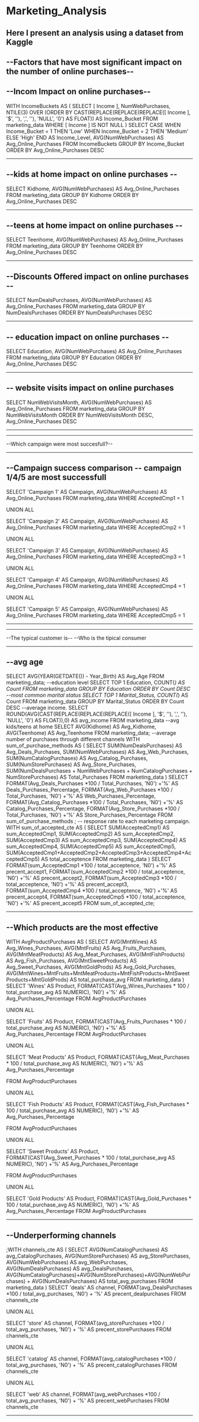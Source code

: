 # Marketing_Analysis
Here I present an analysis using a dataset from Kaggle
----------------------------------------------------------------------------------------------------------------------------
--Factors that have most significant impact on the number of online purchases--
------------------------------------------------------------------
--Incom Impact on online purchases-- 
------------------------------------------------------------------
WITH IncomeBuckets AS 
  (
 SELECT [ Income ], NumWebPurchases,
        NTILE(3) OVER (ORDER BY CAST(REPLACE(REPLACE(REPLACE([ Income ], '$', ''), ',', ''), 'NULL', '0') AS FLOAT)) AS Income_Bucket
    FROM marketing_data
    WHERE [ Income ] IS NOT NULL
  )
SELECT CASE WHEN Income_Bucket = 1 THEN 'Low'
            WHEN Income_Bucket = 2 THEN 'Medium'
            ELSE 'High' END AS Income_Level,
       AVG(NumWebPurchases) AS Avg_Online_Purchases
FROM IncomeBuckets
GROUP BY Income_Bucket
ORDER BY Avg_Online_Purchases DESC

------------------------------------------------------------------
--kids at home impact on online purchases --
------------------------------------------------------------------
SELECT 
    Kidhome,
    AVG(NumWebPurchases) AS Avg_Online_Purchases
FROM marketing_data
GROUP BY Kidhome
ORDER BY Avg_Online_Purchases DESC

------------------------------------------------------------------
--teens at home impact on online purchases -- 
------------------------------------------------------------------
SELECT 
    Teenhome,
    AVG(NumWebPurchases) AS Avg_Online_Purchases
FROM marketing_data
GROUP BY Teenhome
ORDER BY Avg_Online_Purchases DESC

------------------------------------------------------------------
--Discounts Offered impact on online purchases --
------------------------------------------------------------------
SELECT 
    NumDealsPurchases,
    AVG(NumWebPurchases) AS Avg_Online_Purchases
FROM marketing_data
GROUP BY NumDealsPurchases
ORDER BY NumDealsPurchases DESC

------------------------------------------------------------------
-- education impact on online purchases --
------------------------------------------------------------------
SELECT 
    Education,
    AVG(NumWebPurchases) AS Avg_Online_Purchases
FROM marketing_data
GROUP BY Education
ORDER BY Avg_Online_Purchases DESC

------------------------------------------------------------------
-- website visits impact on online purchases 
------------------------------------------------------------------
SELECT NumWebVisitsMonth,
AVG(NumWebPurchases) AS Avg_Online_Purchases
FROM marketing_data
GROUP BY NumWebVisitsMonth
ORDER BY NumWebVisitsMonth DESC, Avg_Online_Purchases DESC

----------------------------------------------------------------------------------------
----------------------------------------------------------------------------------------
--Which campaign were most succesfull?--

------------------------------------------------------------------
--Campaign success comparison -- campaign 1/4/5 are most successfull
------------------------------------------------------------------
SELECT 
    'Campaign 1' AS Campaign,
    AVG(NumWebPurchases) AS Avg_Online_Purchases
FROM marketing_data
WHERE AcceptedCmp1 = 1

UNION ALL

SELECT 
    'Campaign 2' AS Campaign,
    AVG(NumWebPurchases) AS Avg_Online_Purchases
FROM marketing_data
WHERE AcceptedCmp2 = 1

UNION ALL

SELECT 
    'Campaign 3' AS Campaign,
    AVG(NumWebPurchases) AS Avg_Online_Purchases
FROM marketing_data
WHERE AcceptedCmp3 = 1

UNION ALL

SELECT 
    'Campaign 4' AS Campaign,
    AVG(NumWebPurchases) AS Avg_Online_Purchases
FROM marketing_data
WHERE AcceptedCmp4 = 1

UNION ALL

SELECT 
    'Campaign 5' AS Campaign,
    AVG(NumWebPurchases) AS Avg_Online_Purchases
FROM marketing_data
WHERE AcceptedCmp5 = 1

----------------------------------------------------------------------------------------
----------------------------------------------------------------------------------------
--The typical customer is--
--Who is the tipical consumer

------------------------------------------------------------------
--avg age
------------------------------------------------------------------
SELECT AVG(YEAR(GETDATE()) - Year_Birth) AS Avg_Age
FROM marketing_data;
--education level 
SELECT TOP 1 Education, COUNT(*) AS Count
FROM marketing_data
GROUP BY Education
ORDER BY Count DESC
--most common marital status
SELECT TOP 1 Marital_Status, COUNT(*) AS Count
FROM marketing_data
GROUP BY Marital_Status
ORDER BY Count DESC
--average income.
SELECT ROUND(AVG(CAST(REPLACE(REPLACE(REPLACE([ Income ], '$', ''), ',', ''), 'NULL', '0') AS FLOAT)),0) AS avg_income
FROM marketing_data
--avg kids/teens at home
SELECT AVG(Kidhome) AS Avg_Kidhome, AVG(Teenhome) AS Avg_Teenhome
FROM marketing_data;
--average number of purchases through different channels
WITH sum_of_purchase_methods AS
	(
SELECT 
    SUM(NumDealsPurchases) AS Avg_Deals_Purchases,
    SUM(NumWebPurchases) AS Avg_Web_Purchases,
    SUM(NumCatalogPurchases) AS Avg_Catalog_Purchases,
    SUM(NumStorePurchases) AS Avg_Store_Purchases,
	SUM(NumDealsPurchases + NumWebPurchases + NumCatalogPurchases + NumStorePurchases) AS Total_Purchases
FROM marketing_data
	)
SELECT    
	FORMAT(Avg_Deals_Purchases *100 / Total_Purchases, 'N0') +'%'  AS Deals_Purchases_Percentage,
    FORMAT(Avg_Web_Purchases *100 / Total_Purchases, 'N0') +'%' AS Web_Purchases_Percentage,
    FORMAT(Avg_Catalog_Purchases *100 / Total_Purchases, 'N0') +'%' AS Catalog_Purchases_Percentage,
    FORMAT(Avg_Store_Purchases *100 / Total_Purchases, 'N0') +'%' AS Store_Purchases_Percentage
FROM sum_of_purchase_methods
;
-- response rate to each marketing campaign.
WITH sum_of_accepted_cte AS
	(
SELECT 
    SUM(AcceptedCmp1) AS sum_AcceptedCmp1,
    SUM(AcceptedCmp2) AS sum_AcceptedCmp2,
    SUM(AcceptedCmp3) AS sum_AcceptedCmp3,
    SUM(AcceptedCmp4) AS sum_AcceptedCmp4,
    SUM(AcceptedCmp5) AS sum_AcceptedCmp5, 
	SUM(AcceptedCmp1+AcceptedCmp2+AcceptedCmp3+AcceptedCmp4+AcceptedCmp5) AS total_acceptence
FROM marketing_data
	)
SELECT 
    FORMAT(sum_AcceptedCmp1 *100 / total_acceptence, 'N0') +'%' AS precent_accept1,
    FORMAT(sum_AcceptedCmp2 *100 / total_acceptence, 'N0') +'%' AS precent_accept2,
    FORMAT(sum_AcceptedCmp3 *100 / total_acceptence, 'N0') +'%' AS precent_accept3,
    FORMAT(sum_AcceptedCmp4 *100 / total_acceptence, 'N0') +'%' AS precent_accept4, 
    FORMAT(sum_AcceptedCmp5 *100 / total_acceptence, 'N0') +'%' AS precent_accept5 
FROM sum_of_accepted_cte;

------------------------------------------------------------------
--Which products are the most effective 
------------------------------------------------------------------
WITH AvgProductPurchases AS 
	(
    SELECT 
        AVG(MntWines) AS Avg_Wines_Purchases,
        AVG(MntFruits) AS Avg_Fruits_Purchases,
        AVG(MntMeatProducts) AS Avg_Meat_Purchases,
        AVG(MntFishProducts) AS Avg_Fish_Purchases,
        AVG(MntSweetProducts) AS Avg_Sweet_Purchases,
        AVG(MntGoldProds) AS Avg_Gold_Purchases,
		AVG(MntWines+MntFruits+MntMeatProducts+MntFishProducts+MntSweetProducts+MntGoldProds) AS total_purchase_avg
    FROM marketing_data
	)	
SELECT 
    'Wines' AS Product, 
    FORMAT(CAST(Avg_Wines_Purchases * 100 / total_purchase_avg AS NUMERIC), 'N0') +'%' AS Avg_Purchases_Percentage
FROM AvgProductPurchases

UNION ALL

SELECT 
    'Fruits' AS Product, 
    FORMAT(CAST(Avg_Fruits_Purchases * 100 / total_purchase_avg AS NUMERIC), 'N0') +'%' AS Avg_Purchases_Percentage
FROM AvgProductPurchases

UNION ALL

SELECT 
    'Meat Products' AS Product, 
	FORMAT(CAST(Avg_Meat_Purchases * 100 / total_purchase_avg AS NUMERIC), 'N0') +'%' AS Avg_Purchases_Percentage

FROM AvgProductPurchases

UNION ALL

SELECT 
    'Fish Products' AS Product, 
	FORMAT(CAST(Avg_Fish_Purchases * 100 / total_purchase_avg AS NUMERIC), 'N0') +'%' AS Avg_Purchases_Percentage

FROM AvgProductPurchases

UNION ALL

SELECT 
    'Sweet Products' AS Product, 
	FORMAT(CAST(Avg_Sweet_Purchases * 100 / total_purchase_avg AS NUMERIC), 'N0') +'%' AS Avg_Purchases_Percentage

FROM AvgProductPurchases

UNION ALL

SELECT 
    'Gold Products' AS Product, 
	FORMAT(CAST(Avg_Gold_Purchases * 100 / total_purchase_avg AS NUMERIC), 'N0') +'%' AS Avg_Purchases_Percentage
FROM AvgProductPurchases

------------------------------------------------------------------
--Underperforming channels
------------------------------------------------------------------
;WITH channels_cte AS
	(
SELECT 
    AVG(NumCatalogPurchases) AS avg_CatalogPurchases,
    AVG(NumStorePurchases) AS avg_StorePurchases,
    AVG(NumWebPurchases) AS avg_WebPurchases,
	AVG(NumDealsPurchases) AS avg_DealsPurchases,
  	AVG(NumCatalogPurchases)+AVG(NumStorePurchases)+AVG(NumWebPurchases) + AVG(NumDealsPurchases) AS total_avg_purchases
FROM marketing_data
	)
SELECT 
   'deals' AS channel,
   FORMAT(avg_DealsPurchases *100 / total_avg_purchases, 'N0') + '%' AS precent_dealpurchases
FROM channels_cte 

UNION ALL

SELECT 
   'store' AS channel,
   FORMAT(avg_storePurchases *100 / total_avg_purchases, 'N0') + '%' AS precent_storePurchases
FROM channels_cte 

UNION ALL

SELECT 
   'catalog' AS channel,
   FORMAT(avg_catalogPurchases *100 / total_avg_purchases, 'N0') + '%' AS precent_catalogPurchases
FROM channels_cte 

UNION ALL

SELECT 
   'web' AS channel,
   FORMAT(avg_webPurchases *100 / total_avg_purchases, 'N0') + '%' AS precent_webPurchases
FROM channels_cte 

----------------------------------------------------------------------------------------
